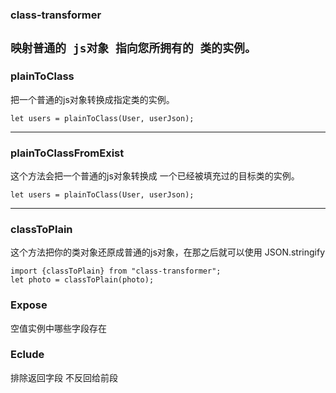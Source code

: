 ### class-transformer
```映射普通的 js对象 指向您所拥有的 类的实例。```
 -------
### plainToClass
把一个普通的js对象转换成指定类的实例。
```
let users = plainToClass(User, userJson); 
```
-------
### plainToClassFromExist
这个方法会把一个普通的js对象转换成 一个已经被填充过的目标类的实例。
```
let users = plainToClass(User, userJson); 
```
-------
### classToPlain
这个方法把你的类对象还原成普通的js对象，在那之后就可以使用 JSON.stringify
``` 
import {classToPlain} from "class-transformer";
let photo = classToPlain(photo);
```
### Expose
空值实例中哪些字段存在
### Eclude
排除返回字段 不反回给前段


